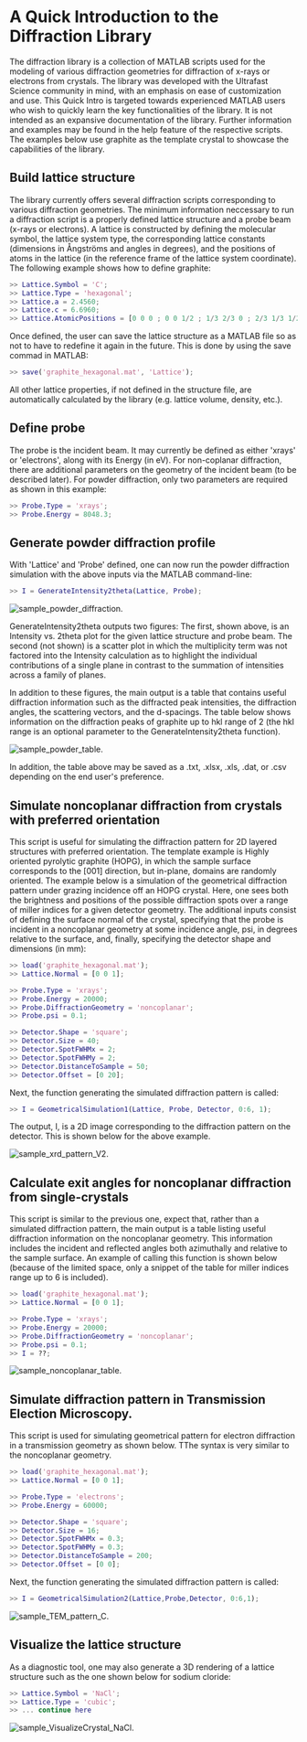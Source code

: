 # A Quick Introduction to the Diffraction Library

The diffraction library is a collection of MATLAB scripts used for the modeling of various diffraction geometries for diffraction of x-rays or electrons from crystals. The library was developed with the Ultrafast Science community in mind, with an emphasis on ease of customization and use. This Quick Intro is targeted towards experienced MATLAB users who wish to quickly learn the key functionalities of the library. It is not intended as an expansive documentation of the library. Further information and examples may be found in the help feature of the respective scripts. The examples below use graphite as the template crystal to showcase the capabilities of the library.

## Build lattice structure

The library currently offers several diffraction scripts corresponding to various diffraction geometries. The minimum information neccessary to run a diffraction script is a properly defined lattice structure and a probe beam (x-rays or electrons). A lattice is constructed by defining the molecular symbol, the lattice system type, the corresponding lattice constants (dimensions in Ångströms and angles in degrees), and the positions of atoms in the lattice (in the reference frame of the lattice system coordinate). The following example shows how to define graphite:

```matlab
>> Lattice.Symbol = 'C';   
>> Lattice.Type = 'hexagonal'; 
>> Lattice.a = 2.4560;
>> Lattice.c = 6.6960;
>> Lattice.AtomicPositions = [0 0 0 ; 0 0 1/2 ; 1/3 2/3 0 ; 2/3 1/3 1/2];
```

Once defined, the user can save the lattice structure as a MATLAB file so as not to have to redefine it again in the future. This is done by using the save commad in MATLAB:

```matlab
>> save('graphite_hexagonal.mat', 'Lattice'); 
```
All other lattice properties, if not defined in the structure file, are automatically calculated by the library (e.g. lattice volume, density, etc.).

## Define probe

The probe is the incident beam. It may currently be defined as either 'xrays' or 'electrons', along with its Energy (in eV). For non-coplanar diffraction, there are additional parameters on the geometry of the incident beam (to be described later). For powder diffraction, only two parameters are required as shown in this example:

```matlab
>> Probe.Type = 'xrays';
>> Probe.Energy = 8048.3;
```

## Generate powder diffraction profile

With 'Lattice' and 'Probe' defined, one can now run the powder diffraction simulation with the above inputs via the MATLAB command-line:

```matlab
>> I = GenerateIntensity2theta(Lattice, Probe);
```

![sample_powder_diffraction.](sample_powder_diffraction.png)

GenerateIntensity2theta outputs two figures: The first, shown above, is an Intensity vs. 2theta plot for the given lattice structure and probe beam. The second (not shown) is a scatter plot in which the multiplicity term was not factored into the Intensity calculation as to highlight the individual contributions of a single plane in contrast to the summation of intensities across a family of planes.

In addition to these figures, the main output is a table that contains useful diffraction information such as the diffracted peak intensities, the diffraction angles, the scattering vectors, and the d-spacings. The table below shows information on the diffraction peaks of graphite up to hkl range of 2 (the hkl range is an optional parameter to the GenerateIntensity2theta function).

![sample_powder_table.](sample_powder_table.png)

In addition, the table above may be saved as a .txt, .xlsx, .xls, .dat, or .csv depending on the end user's preference. 

## Simulate noncoplanar diffraction from crystals with preferred orientation

This script is useful for simulating the diffraction pattern for 2D layered structures with preferred orientation. The template example is Highly oriented pyrolytic graphite (HOPG), in which the sample surface corresponds to the [001] direction, but in-plane, domains are randomly oriented. The example below is a simulation of the geometrical diffraction pattern under grazing incidence off an HOPG crystal. Here, one sees both the brightness and positions of the possible diffraction spots over a range of miller indices for a given detector geometry. The additional inputs consist of defining the surface normal of the crystal, specifying that the probe is incident in a noncoplanar geometry at some incidence angle, psi, in degrees relative to the surface, and, finally, specifying the detector shape and dimensions (in mm):

```matlab
>> load('graphite_hexagonal.mat');
>> Lattice.Normal = [0 0 1];

>> Probe.Type = 'xrays';
>> Probe.Energy = 20000;
>> Probe.DiffractionGeometry = 'noncoplanar';
>> Probe.psi = 0.1;

>> Detector.Shape = 'square';
>> Detector.Size = 40;
>> Detector.SpotFWHMx = 2;
>> Detector.SpotFWHMy = 2;
>> Detector.DistanceToSample = 50;
>> Detector.Offset = [0 20];
```
Next, the function generating the simulated diffraction pattern is called:

```matlab
>> I = GeometricalSimulation1(Lattice, Probe, Detector, 0:6, 1);
```

The output, I, is a 2D image corresponding to the diffraction pattern on the detector. This is shown below for the above example.    

![sample_xrd_pattern_V2.](sample_xrd_pattern_V2.png)

## Calculate exit angles for noncoplanar diffraction from single-crystals

This script is similar to the previous one, expect that, rather than a simulated diffraction pattern, the main output is a table listing useful diffraction information on the noncoplanar geometry. This information includes the incident and reflected angles both azimuthally and relative to the sample surface. An example of calling this function is shown below (because of the limited space, only a snippet of the table for miller indices range up to 6 is included).

```matlab
>> load('graphite_hexagonal.mat');
>> Lattice.Normal = [0 0 1];

>> Probe.Type = 'xrays';
>> Probe.Energy = 20000;
>> Probe.DiffractionGeometry = 'noncoplanar';
>> Probe.psi = 0.1;
>> I = ??;
```

![sample_noncoplanar_table.](sample_noncoplanar_table.png)

## Simulate diffraction pattern in Transmission Election Microscopy.

This script is used for simulating geometrical pattern for electron diffraction in a transmission geometry as shown below. TThe syntax is very similar to the noncoplanar geometry.

```matlab
>> load('graphite_hexagonal.mat');
>> Lattice.Normal = [0 0 1];

>> Probe.Type = 'electrons';
>> Probe.Energy = 60000;

>> Detector.Shape = 'square'; 
>> Detector.Size = 16;  
>> Detector.SpotFWHMx = 0.3;
>> Detector.SpotFWHMy = 0.3;
>> Detector.DistanceToSample = 200; 
>> Detector.Offset = [0 0];
```

Next, the function generating the simulated diffraction pattern is called:

```matlab
>> I = GeometricalSimulation2(Lattice,Probe,Detector, 0:6,1);
```

![sample_TEM_pattern_C.](sample_TEM_pattern_C.png)

## Visualize the lattice structure
As a diagnostic tool, one may also generate a 3D rendering of a lattice structure such as the one shown below for sodium cloride: 

```matlab
>> Lattice.Symbol = 'NaCl';
>> Lattice.Type = 'cubic';
>> ... continue here
```

![sample_VisualizeCrystal_NaCl.](sample_VisualizeCrystal_NaCl.png)


